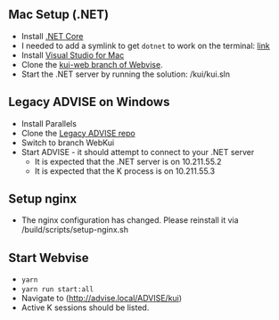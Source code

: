 ﻿## Mac Setup (.NET)
* Install [.NET Core](https://www.microsoft.com/net/download/core)
* I needed to add a symlink to get `dotnet` to work on the terminal:  [link](https://github.com/dotnet/cli/issues/2544#issuecomment-220248063)
* Install [Visual Studio for Mac](https://www.visualstudio.com/vs/visual-studio-mac/)
* Clone the [kui-web branch of Webvise](https://git.advise-conning.com/projects/AD/repos/advise/browse?at=refs%2Fheads%2Ffeature%2FFeature-WebKui).  
* Start the .NET server by running the solution:  /kui/kui.sln

## Legacy ADVISE on Windows
* Install Parallels
* Clone the [Legacy ADVISE repo](https://git.advise-conning.com/projects/MASON/repos/advise/browse?at=refs%2Fheads%2Ffeature%2FFeature-WebKui)
* Switch to branch WebKui
* Start ADVISE - it should attempt to connect to your .NET server
    * It is expected that the .NET server is on 10.211.55.2
    * It is expected that the K process is on 10.211.55.3

## Setup nginx
* The nginx configuration has changed.  Please reinstall it via /build/scripts/setup-nginx.sh

## Start Webvise
* `yarn`
* `yarn run start:all`
* Navigate to (http://advise.local/ADVISE/kui)  
* Active K sessions should be listed.  


